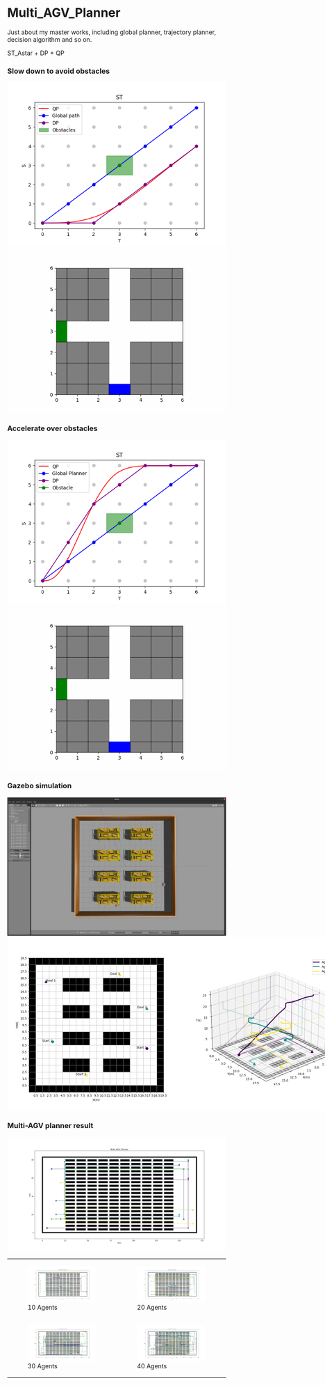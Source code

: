 # Multi_AGV_Planner
Just about my master works, including global planner, trajectory planner, decision algorithm and so on. 

ST_Astar + DP + QP

### Slow down to avoid obstacles
<div align=center>
<img src=https://github.com/Qin1143/Multi_AGV_Planner/blob/main/Figures/low-speed02.png>
</div>
<div align=center>
<img src=https://github.com/Qin1143/Multi_AGV_Planner/blob/main/Figures/low-speed02.gif>
</div>

### Accelerate over obstacles
<div align=center>
<img src=https://github.com/Qin1143/Multi_AGV_Planner/blob/main/Figures/high-speed.PNG>
</div>
<div align=center>
<img src=https://github.com/Qin1143/Multi_AGV_Planner/blob/main/Figures/high-speed.gif>
</div>

### Gazebo simulation
<div align=center>
<img src=https://github.com/Qin1143/Multi_AGV_Planner/blob/main/Figures/gazebo_warehouse.png>
</div>
<div style="display: flex; justify-content: space-between;">
    <img src="https://github.com/Qin1143/Multi_AGV_Planner/blob/main/Figures/gazebo_starts_goals.png" alt="Image 1" width="400"/>
    <img src="https://github.com/Qin1143/Multi_AGV_Planner/blob/main/Figures/gazebo_result_3D.png" alt="Image 2" width="400"/>
</div>

### Multi-AGV planner result
<div align=center>
<img src=https://github.com/Qin1143/Multi_AGV_Planner/blob/main/Figures/STAstar_gx_10agents.png>
</div>

<div align="center">
<table>
  <tr>
    <td>
      <figure>
        <img src="https://github.com/Qin1143/Multi_AGV_Planner/blob/main/Figures/10agents_redom.png" alt="Image 1" width="400"/>
        <figcaption>10 Agents</figcaption>
      </figure>
    </td>
    <td>
      <figure>
        <img src="https://github.com/Qin1143/Multi_AGV_Planner/blob/main/Figures/20agents_redom.png" alt="Image 2" width="400"/>
        <figcaption>20 Agents</figcaption>
      </figure>
    </td>
  </tr>
  <tr>
    <td>
      <figure>
        <img src="https://github.com/Qin1143/Multi_AGV_Planner/blob/main/Figures/30agents_redom.png" alt="Image 3" width="400"/>
        <figcaption>30 Agents</figcaption>
      </figure>
    </td>
    <td>
      <figure>
        <img src="https://github.com/Qin1143/Multi_AGV_Planner/blob/main/Figures/40agents_redom.png" alt="Image 4" width="400"/>
        <figcaption>40 Agents</figcaption>
      </figure>
    </td>
  </tr>
</table>
</div>